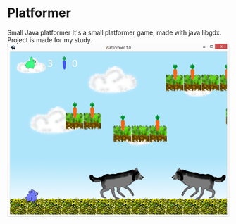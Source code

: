 # Platformer
Small Java platformer
It's a small platformer game, made with java libgdx.
Project is made for my study.
![Illustration for the project](https://github.com/3036662/Platformer/blob/main/img1.png)
